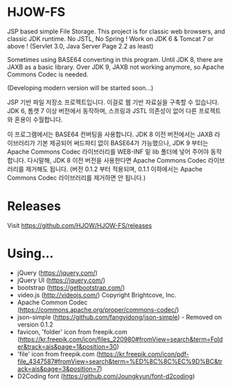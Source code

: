 # HJOW-FS

JSP based simple File Storage.
This project is for classic web browsers, and classic JDK runtime.
No JSTL, No Spring !
Work on JDK 6 & Tomcat 7 or above !
(Servlet 3.0, Java Server Page 2.2 as least)

Sometimes using BASE64 converting in this program.
Until JDK 8, there are JAXB as a basic library.
Over JDK 9, JAXB not working anymore, so Apache Commons Codec is needed.

(Developing modern version will be started soon...)


JSP 기반 파일 저장소 프로젝트입니다.
이걸로 웹 기반 자료실을 구축할 수 있습니다.
JDK 6, 톰캣 7 이상 버전에서 동작하며, 스프링과 JSTL 의존성이 없어 다른 프로젝트와 혼용이 수월합니다.

이 프로그램에서는 BASE64 컨버팅을 사용합니다.
JDK 8 이전 버전에서는 JAXB 라이브러리가 기본 제공되어 써드파티 없이 BASE64가 가능했으나,
JDK 9 부터는 Apache Commons Codec 라이브러리를 WEB-INF 밑 lib 폴더에 넣어 주어야 동작합니다.
다시말해, JDK 8 이전 버전을 사용한다면 Apache Commons Codec 라이브러리를 제거해도 됩니다.
(버전 0.1.2 부터 적용되며, 0.1.1 이하에서는 Apache Commons Codec 라이브러리를 제거하면 안 됩니다.)

# Releases

Visit https://github.com/HJOW/HJOW-FS/releases

# Using...

+ jQuery (https://jquery.com/)
+ jQuery UI (https://jquery.com/)
+ bootstrap (https://getbootstrap.com/)
+ video.js (http://videojs.com/) Copyright Brightcove, Inc.
+ Apache Common Codec (https://commons.apache.org/proper/commons-codec/)
+ json-simple (https://github.com/fangyidong/json-simple) - Removed on version 0.1.2
+ favicon, 'folder' icon from freepik.com (https://kr.freepik.com/icon/files_220980#fromView=search&term=Folder&track=ais&page=1&position=30)
+ 'file' icon from freepik.com (https://kr.freepik.com/icon/pdf-file_4347587#fromView=search&term=%ED%8C%8C%EC%9D%BC&track=ais&page=3&position=7)
+ D2Coding font (https://github.com/Joungkyun/font-d2coding)